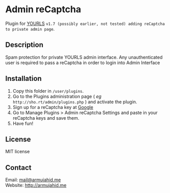 Admin reCaptcha
====================

Plugin for [YOURLS](http://yourls.org) `v1.7 (possibly earlier, not tested) adding reCaptcha to private admin page`. 

Description
-----------
Spam protection for private YOURLS admin interface. Any unauthenticated user is required to pass a reCaptcha in order to login into Admin Interface

Installation
------------
1. Copy this folder in `/user/plugins`.
2. Go to the Plugins administration page ( *eg* `http://sho.rt/admin/plugins.php` ) and activate the plugin.
3. Sign up for a reCaptcha key at [Google](https://www.google.com/recaptcha/admin)
4. Go to Manage Plugins > Admin reCaptcha Settings and paste in your reCaptcha keys and save them.
5. Have fun!

License
-------
MIT license

Contact
-------
Email: mail@armujahid.me\
Website: http://armujahid.me